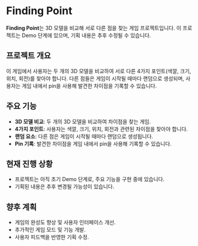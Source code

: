 # Finding Point

**Finding Point**는 3D 모델을 비교해 서로 다른 점을 찾는 게임 프로젝트입니다. 이 프로젝트는 Demo 단계에 있으며, 기획 내용은 추후 수정될 수 있습니다.

## 프로젝트 개요

이 게임에서 사용자는 두 개의 3D 모델을 비교하여 서로 다른 4가지 포인트(색깔, 크기, 위치, 회전)를 찾아야 합니다. 다른 점들은 게임이 시작될 때마다 랜덤으로 생성되며, 사용자는 게임 내에서 pin을 사용해 발견한 차이점을 기록할 수 있습니다.

## 주요 기능

- **3D 모델 비교**: 두 개의 3D 모델을 비교하여 차이점을 찾는 게임.
- **4가지 포인트**: 사용자는 색깔, 크기, 위치, 회전과 관련된 차이점을 찾아야 합니다.
- **랜덤 요소**: 다른 점은 게임이 시작될 때마다 랜덤으로 생성됩니다.
- **Pin 기록**: 발견한 차이점을 게임 내에서 pin을 사용해 기록할 수 있습니다.

## 현재 진행 상황

- 프로젝트는 아직 초기 Demo 단계로, 주요 기능을 구현 중에 있습니다.
- 기획된 내용은 추후 변경될 가능성이 있습니다.

## 향후 계획

- 게임의 완성도 향상 및 사용자 인터페이스 개선.
- 추가적인 게임 모드 및 기능 개발.
- 사용자 피드백을 반영한 기획 수정.
